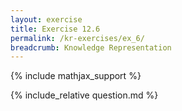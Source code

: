 ```yaml
---
layout: exercise
title: Exercise 12.6
permalink: /kr-exercises/ex_6/
breadcrumb: Knowledge Representation
---
```


{% include mathjax_support %}

<div><i class="arrow-up loader" data-chapter="kr-exercises" data-exercise="ex_6" data-rating="0"></i></div>
{% include_relative question.md %}
